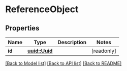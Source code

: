 # ReferenceObject

## Properties

Name | Type | Description | Notes
------------ | ------------- | ------------- | -------------
**id** | [**uuid::Uuid**](uuid::Uuid.md) |  | [readonly]

[[Back to Model list]](../README.md#documentation-for-models) [[Back to API list]](../README.md#documentation-for-api-endpoints) [[Back to README]](../README.md)


